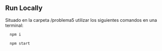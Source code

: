## Run Locally

Situado en la carpeta /problema5 utilizar los siguientes comandos en una terminal:

```bash
  npm i
```

```bash
  npm start
```